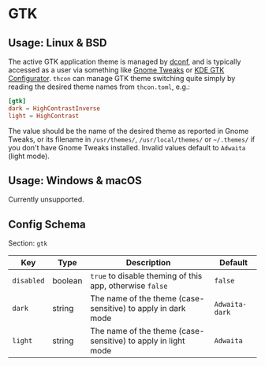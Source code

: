# GTK

## Usage: Linux & BSD
The active GTK application theme is managed by [dconf](https://developer.gnome.org/dconf/unstable/dconf-overview.html), and is typically accessed as a user via something like [Gnome Tweaks](https://wiki.gnome.org/Apps/Tweaks) or [KDE GTK Configurator](https://invent.kde.org/plasma/kde-gtk-config).  `thcon` can manage GTK theme switching quite simply by reading the desired theme names from `thcon.toml`, e.g.:

```toml
[gtk]
dark = HighContrastInverse
light = HighContrast
```
The value should be the name of the desired theme as reported in Gnome Tweaks, or its filename in `/usr/themes/`, `/usr/local/themes/` or `~/.themes/` if you don't have Gnome Tweaks installed.  Invalid values default to `Adwaita` (light mode).

## Usage: Windows & macOS
Currently unsupported.

## Config Schema
Section: `gtk`

| Key | Type | Description | Default |
| --- | ---- | ----------- | ------- |
| `disabled` | boolean | `true` to disable theming of this app, otherwise `false` | `false` |
| `dark` | string | The name of the theme (case-sensitive) to apply in dark mode | `Adwaita-dark` |
| `light` | string | The name of the theme (case-sensitive) to apply in light mode | `Adwaita` |

